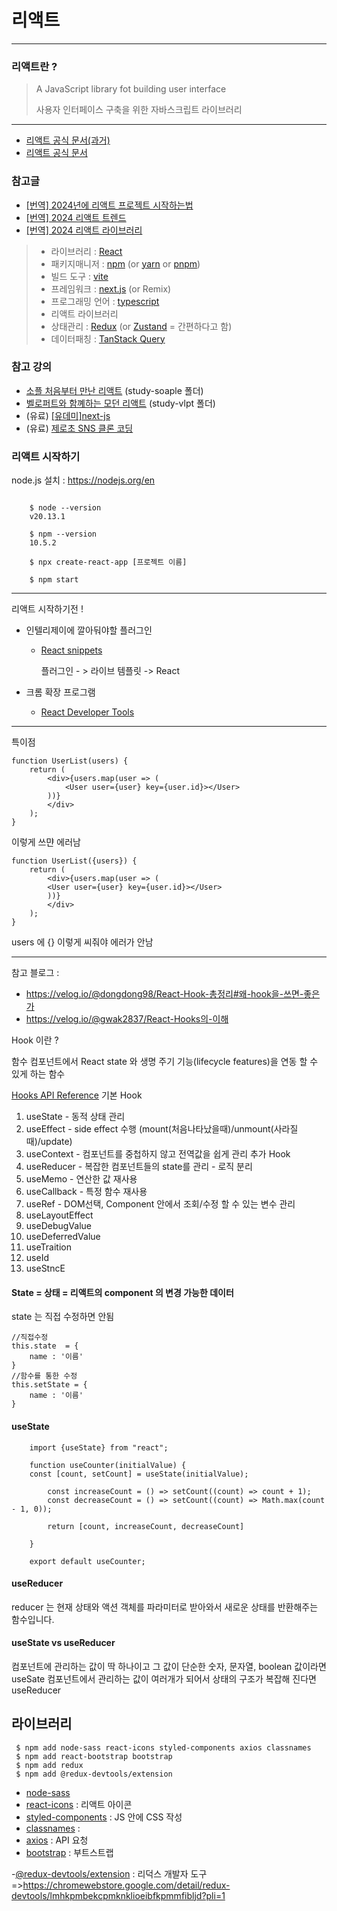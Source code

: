 
# 리액트

---

### 리액트란 ?


> A JavaScript library fot building user interface
> 
> 사용자 인터페이스 구축을 위한 자바스크립트 라이브러리

---


- [리액트 공식 문서(과거)](https://ko.legacy.reactjs.org/)
- [리액트 공식 문서](https://ko.react.dev/)


### 참고글
- [[번역] 2024년에 리액트 프로젝트 시작하는법](https://velog.io/@lky5697/react-starter)
- [[번역] 2024 리액트 트렌드](https://ykss.netlify.app/translation/react_trends_in_2024/)
- [[번역] 2024 리액트 라이브러리](https://ykss.netlify.app/translation/react_libraries_for_2024/)


> - 라이브러리 : [React](https://reactjs-kr.firebaseapp.com/)
> - 패키지매니저 : [npm](https://www.npmjs.com/) (or [yarn](https://yarnpkg.com/) or [pnpm](https://pnpm.io/))
> - 빌드 도구 : [vite](https://ko.vitejs.dev/)
> - 프레임워크 : [next.js](https://nextjs.org/) (or Remix)
> - 프로그래밍 언어 : [typescript](https://www.typescriptlang.org/)
> - 리액트 라이브러리
>  - 상태관리 : [Redux](https://ko.redux.js.org/) (or [Zustand](https://github.com/pmndrs/zustand) = 간편하다고 함)
>  - 데이터패칭 : [TanStack Query]()


### 참고 강의
- [소플 처음부터 만난 리액트](https://www.inflearn.com/course/처음-만난-리액트) (study-soaple 폴더)
- [벨로퍼트와 함꼐하는 모던 리액트](https://react.vlpt.us) (study-vlpt 폴더)
- (유료) [[유데미]next-js](https://www.udemy.com/course/nextjs-react-incl-two-paths)
- (유료) [제로초 SNS 클론 코딩](https://www.inflearn.com/course/next-react-query-sns)



### 리액트 시작하기


node.js 설치 : https://nodejs.org/en
```

    $ node --version
    v20.13.1

    $ npm --version
    10.5.2

    $ npx create-react-app [프로젝트 이름]
    
    $ npm start
```
---

리액트 시작하기전 !

- 인텔리제이에 깔아둬야할 플러그인 

  - [React snippets](https://plugins.jetbrains.com/plugin/10113-react-snippets)

    플러그인 - > 라이브 템플릿 -> React

- 크롬 확장 프로그램 
  - [React Developer Tools](https://chromewebstore.google.com/detail/react-developer-tools/fmkadmapgofadopljbjfkapdkoienihi)






---
특이점

    function UserList(users) { 
        return (
            <div>{users.map(user => (
                <User user={user} key={user.id}></User>
            ))}
            </div>
        );
    }

이렇게 쓰먄 에러남

    function UserList({users}) {
        return (
            <div>{users.map(user => (
            <User user={user} key={user.id}></User>
            ))}
            </div>
        );
    }

users 에 {} 이렇게 씨줘야 에러가 안남


---

참고 블로그 : 
- https://velog.io/@dongdong98/React-Hook-총정리#왜-hook을-쓰면-좋은가
- https://velog.io/@gwak2837/React-Hooks의-이해

Hook 이란 ? 

함수 컴포넌트에서 React state 와 생명 주기 기능(lifecycle features)을 연동 할 수 있게 하는 함수

[Hooks API Reference](https://ko.legacy.reactjs.org/docs/hooks-reference.html)
기본 Hook
1. useState - 동적 상태 관리
2. useEffect - side effect 수행 (mount(처음나타났을때)/unmount(사라질때)/update)
3. useContext - 컴포넌트를 중첩하지 않고 전역값을 쉽게 관리
추가 Hook
4. useReducer - 복잡한 컴포넌트들의 state를 관리 - 로직 분리
5. useMemo - 연산한 값 재사용
6. useCallback - 특정 함수 재사용
7. useRef - DOM선택, Component 안에서 조회/수정 할 수 있는 변수 관리
8. useLayoutEffect
9. useDebugValue
10. useDeferredValue
11. useTraition
12. useId
13. useStncE

#### State = 상태 = 리액트의 component 의 변경 가능한 데이터
state 는 직접 수정하면 안됨

    //직접수정
    this.state  = {
        name : '이름'
    }
    //함수를 통한 수정
    this.setState = {
        name : '이름'
    }

#### useState 

```
    import {useState} from "react";
  
    function useCounter(initialValue) {
    const [count, setCount] = useState(initialValue);
    
        const increaseCount = () => setCount((count) => count + 1);
        const decreaseCount = () => setCount((count) => Math.max(count - 1, 0));
    
        return [count, increaseCount, decreaseCount]
    
    }
    
    export default useCounter;
```



#### useReducer
reducer 는 현재 상태와 액션 객체를 파라미터로 받아와서 새로운 상태를 반환해주는 함수입니다.

#### useState vs useReducer
컴포넌트에 관리하는 값이 딱 하나이고 그 값이 단순한 숫자, 문자열, boolean 값이라면 useSate
컴포넌트에서 관리하는 값이 여러개가 되어서 상태의 구조가 복잡해 진다면 useReducer

## 라이브러리
```
 $ npm add node-sass react-icons styled-components axios classnames
 $ npm add react-bootstrap bootstrap
 $ npm add redux
 $ npm add @redux-devtools/extension
```

- [node-sass]()
- [react-icons](https://react-icons.github.io/react-icons/) : 리액트 아이콘
- [styled-components](https://styled-components.com/) : JS 안에 CSS 작성
- [classnames](https://github.com/JedWatson/classnames) :
- [axios](https://github.com/axios/axios) : API 요청
- [bootstrap](https://react-bootstrap.netlify.app/) : 부트스트랩


-[@redux-devtools/extension](https://www.npmjs.com/package/@redux-devtools/extension) : 리덕스 개발자 도구
=>https://chromewebstore.google.com/detail/redux-devtools/lmhkpmbekcpmknklioeibfkpmmfibljd?pli=1 
